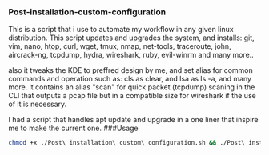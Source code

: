 ### Post-installation-custom-configuration
This is a script that i use to automate my workflow in any given linux distribution.
 This script updates and upgrades the system, and installs: git, vim, nano, htop, curl, wget, tmux, nmap, net-tools, traceroute, john, aircrack-ng, tcpdump, hydra, wireshark, ruby, evil-winrm and many more..
 
also it tweaks the KDE to preffred design by me, and set alias for common commands and operation such as: cls as clear, and lsa as ls -a, and many more.
it contains an alias "scan" for quick packet (tcpdump) scaning in the CLI that outputs  a pcap file but in a compatible size for wireshark if the use of it is necessary.

I had a script that handles apt update and upgrade in a one liner that inspire me to make the current one.
###Usage

```bash
chmod +x ./Post\ installation\ custom\ configuration.sh && ./Post\ installation\ custom\ configuration.sh
```



